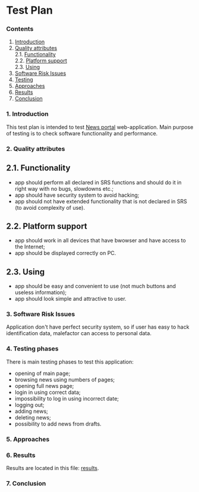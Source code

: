 # Test Plan
### Contents
1. [Introduction](#1)<br>
2. [Quality attributes](#2)<br>
  2.1. [Functionality](#2.1)<br>
  2.2. [Platform support](#2.2)<br>
  2.3. [Using](#2.3)<br>
4. [Software Risk Issues](#3)<br>
5. [Testing](#4)<br>
6. [Approaches](#5)<br>
7. [Results](#6)<br>
8. [Сonclusion](#7)<br>

### 1. Introduction <a name="1"></a>
This test plan is intended to test [News portal](https://github.com/peekhovsky/trtpo-news-portal-2018/tree/master/app/newsportal) web-application. Main purpose of testing is to check software functionality and performance.


### 2. Quality attributes <a name="2"></a>

## 2.1. Functionality <a name="2.1"></a>
- app should perform all declared in SRS functions and should do it in right way with no bugs, slowdowns etc.;
- app should have security system to avoid hacking;
- app should not have extended functionality that is not declared in SRS (to avoid complexity of use).

## 2.2. Platform support <a name="2.2"></a>
- app should work in all devices that have bwowser and have access to the Internet;
- app should be displayed correctly on PC.

## 2.3. Using <a name="2.3"></a>
- app should be easy and convenient to use (not much buttons and useless information);
- app should look simple and attractive to user.

<a name="3"></a>
### 3. Software Risk Issues
Application don't have perfect security system, so if user has easy to hack identification data, malefactor can access to personal data.

<a name="4"></a>
### 4. Testing phases
There is main testing phases to test this application: 
- opening of main page;
- browsing news using numbers of pages;
- opening full news page;
- login in using correct data;
- impossibility to log in using incorrect date;
- logging out;
- adding news;
- deleting news;
- possibility to add news from drafts.

<a name="5"></a>
### 5. Approaches

<a name="6"></a>
### 6. Results
Results are located in this file: [results](https://github.com/peekhovsky/trtpo-news-portal-2018/blob/master/docs/Testing/TestResults.md).
<a name="7"></a>
### 7. Conclusion
